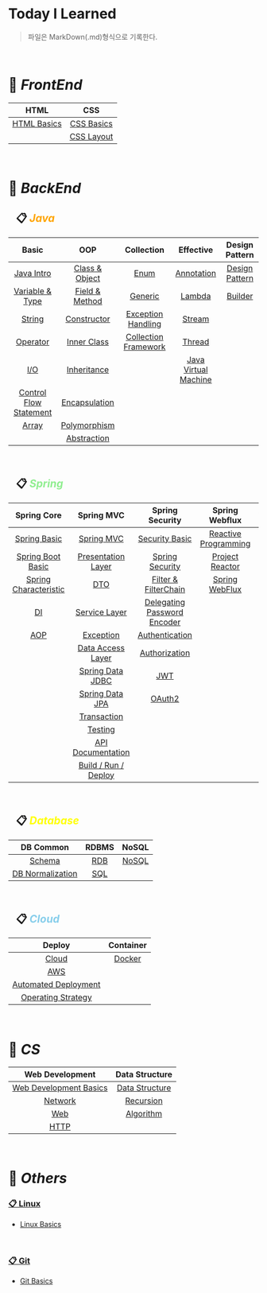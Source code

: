 # Today I Learned

> 파일은 MarkDown(.md)형식으로 기록한다.
 
<br>

# 📌 ***FrontEnd***

| **HTML** | **CSS** |
|:----------:|:--------:|
|[HTML Basics](https://github.com/H-JWANNA/TIL/blob/main/HTML/HTML_Basics.md "HTML 기초")|[CSS Basics](https://github.com/H-JWANNA/TIL/blob/main/CSS/CSS_Basics.md "CSS 기초")|
|  |[CSS Layout](https://github.com/H-JWANNA/TIL/blob/main/CSS/Layout.md "CSS 레이아웃 - Flexbox")|

<br>

# 📌 ***BackEnd***

## &ensp; 📋 <span style = "color : orange">***Java***</span>

|**Basic**|**OOP**|**Collection**|**Effective**|**Design Pattern**|
|:------------:|:----------:|:-----------------:|:----------------:|:-:|
|[Java Intro](https://github.com/H-JWANNA/TIL/blob/main/JAVA/Basic/JAVA_Intro.md "개요")|[Class & Object](https://github.com/H-JWANNA/TIL/blob/main/JAVA/OOP/JAVA_Class_Object.md "클래스 & 객체")|[Enum](https://github.com/H-JWANNA/TIL/blob/main/JAVA/Collection/JAVA_Enum.md "열거형")|[Annotation](https://github.com/H-JWANNA/TIL/blob/main/JAVA/Effective/JAVA_Annotation.md "어노테이션")| [Design Pattern](https://github.com/H-JWANNA/TIL/blob/main/JAVA/Design_Pattern/Design_Pattern.md "디자인 패턴") |
|[Variable & Type](https://github.com/H-JWANNA/TIL/blob/main/JAVA/Basic/JAVA_Variable_Type.md "변수 & 타입")|[Field & Method](https://github.com/H-JWANNA/TIL/blob/main/JAVA/OOP/JAVA_Field_Method.md "필드 & 메소드")|[Generic](https://github.com/H-JWANNA/TIL/blob/main/JAVA/Collection/JAVA_Generic.md "제네릭")|[Lambda](https://github.com/H-JWANNA/TIL/blob/main/JAVA/Effective/JAVA_Lambda.md "람다식")| [Builder](https://github.com/H-JWANNA/TIL/blob/main/JAVA/Design_Pattern/Builder.md "빌더 패턴") |
|[String](https://github.com/H-JWANNA/TIL/blob/main/JAVA/Basic/JAVA_String.md "문자열")|[Constructor](https://github.com/H-JWANNA/TIL/blob/main/JAVA/OOP/JAVA_Constructor.md "생성자")|[Exception Handling](https://github.com/H-JWANNA/TIL/blob/main/JAVA/Collection/JAVA_Exception.md "예외 처리")|[Stream](https://github.com/H-JWANNA/TIL/blob/main/JAVA/Effective/JAVA_Stream.md "스트림")| |
|[Operator](https://github.com/H-JWANNA/TIL/blob/main/JAVA/Basic/JAVA_Operator.md "연산자")|[Inner Class](https://github.com/H-JWANNA/TIL/blob/main/JAVA/OOP/JAVA_InnerClass.md "내부 클래스")|[Collection Framework](https://github.com/H-JWANNA/TIL/blob/main/JAVA/Collection/JAVA_CollectionFramework.md "컬렉션 프레임워크")|[Thread](https://github.com/H-JWANNA/TIL/blob/main/JAVA/Effective/JAVA_Thread.md "스레드")| |
|[I/O](https://github.com/H-JWANNA/TIL/blob/main/JAVA/Basic/JAVA_IO.md "입출력")|[Inheritance](https://github.com/H-JWANNA/TIL/blob/main/JAVA/OOP/JAVA_Inheritance.md "상속")|  |[Java Virtual Machine](https://github.com/H-JWANNA/TIL/blob/main/JAVA/Effective/JAVA_VirtualMachine.md "자바 가상 머신")| |
|[Control Flow Statement](https://github.com/H-JWANNA/TIL/blob/main/JAVA/Basic/JAVA_Control_Flow_Statement.md "제어문 - 조건문 반복문")|[Encapsulation](https://github.com/H-JWANNA/TIL/blob/main/JAVA/OOP/JAVA_Encapsulation.md "캡슐화")|  |  | |
|[Array](https://github.com/H-JWANNA/TIL/blob/main/JAVA/Basic/JAVA_Array.md "배열")|[Polymorphism](https://github.com/H-JWANNA/TIL/blob/main/JAVA/OOP/JAVA_Polymorphism.md "다형성")|  |  | |
|  |[Abstraction](https://github.com/H-JWANNA/TIL/blob/main/JAVA/OOP/JAVA_Abstraction.md "추상화")|  |  | |

<br>

## &ensp; 📋 <span style = "color : lightgreen">***Spring***</span>

|**Spring Core**|**Spring MVC**|**Spring Security**|**Spring Webflux**|**Additional Function**|
|:-------------:|:------------:|:-----------------:|:----------------:|:-:|
|[Spring Basic](https://github.com/H-JWANNA/TIL/blob/main/Spring/Spring_Core/Spring_Basic.md "Spring Framework 기본")|[Spring MVC](https://github.com/H-JWANNA/TIL/blob/main/Spring/Spring_MVC/Spring_MVC.md)|[Security Basic](https://github.com/H-JWANNA/TIL/blob/main/Spring/Spring_Security/Security_Basic.md "인증 / 보안 기초")|[Reactive Programming](https://github.com/H-JWANNA/TIL/blob/main/Spring/Spring_Webflux/Reactive_Programming.md "리액티브 프로그래밍")| [Spring Scheduler](https://github.com/H-JWANNA/TIL/blob/main/Spring/Additional_Function/Scheduler.md "스프링 스케쥴러") |
|[Spring Boot Basic](https://github.com/H-JWANNA/TIL/blob/main/Spring/Spring_Core/SpringBoot_Basic.md "Spring Boot 기본")|[Presentation Layer](https://github.com/H-JWANNA/TIL/blob/main/Spring/Spring_MVC/Presentation_Layer.md "프레젠테이션 계층")|[Spring Security](https://github.com/H-JWANNA/TIL/blob/main/Spring/Spring_Security/Spring_Security.md "Spring Security 기초")|[Project Reactor](https://github.com/H-JWANNA/TIL/blob/main/Spring/Spring_Webflux/Project_Reactor.md "프로젝트 리액터")|  |
|[Spring Characteristic](https://github.com/H-JWANNA/TIL/blob/main/Spring/Spring_Core/Spring_Characteristic.md "Spring Framework 특징")|[DTO](https://github.com/H-JWANNA/TIL/blob/main/Spring/Spring_MVC/DTO.md "Data Transfer Object")|[Filter & FilterChain](https://github.com/H-JWANNA/TIL/blob/main/Spring/Spring_Security/Filter_FilterChain.md)|[Spring WebFlux](https://github.com/H-JWANNA/TIL/blob/main/Spring/Spring_Webflux/Spring_Webflux.md)|  |
|[DI](https://github.com/H-JWANNA/TIL/blob/main/Spring/Spring_Core/DI.md "의존성 주입")|[Service Layer](https://github.com/H-JWANNA/TIL/blob/main/Spring/Spring_MVC/Service_Layer.md "서비스 계층")|[Delegating Password Encoder](https://github.com/H-JWANNA/TIL/blob/main/Spring/Spring_Security/Delegating_Password_Encoder.md)||  |
|[AOP](https://github.com/H-JWANNA/TIL/blob/main/Spring/Spring_Core/AOP.md "관점 지향 프로그래밍") |[Exception](https://github.com/H-JWANNA/TIL/blob/main/Spring/Spring_MVC/Exception.md "예외 처리")|[Authentication](https://github.com/H-JWANNA/TIL/blob/main/Spring/Spring_Security/Authentication.md)||  |
||[Data Access Layer](https://github.com/H-JWANNA/TIL/blob/main/Spring/Spring_MVC/DataAccess_Layer.md "데이터 액세스 계층")|[Authorization](https://github.com/H-JWANNA/TIL/blob/main/Spring/Spring_Security/Authorization.md)||  |
||[Spring Data JDBC](https://github.com/H-JWANNA/TIL/blob/main/Spring/Spring_MVC/JDBC.md "JDBC")|[JWT](https://github.com/H-JWANNA/TIL/blob/main/Spring/Spring_Security/JWT.md)||  |
||[Spring Data JPA](https://github.com/H-JWANNA/TIL/blob/main/Spring/Spring_MVC/JPA.md "JPA")|[OAuth2](https://github.com/H-JWANNA/TIL/blob/main/Spring/Spring_Security/OAuth2.md)||  |
||[Transaction](https://github.com/H-JWANNA/TIL/blob/main/Spring/Spring_MVC/Transaction.md "트랜잭션")|||  |
||[Testing](https://github.com/H-JWANNA/TIL/blob/main/Spring/Spring_MVC/Testing.md "테스팅")|||  |
||[API Documentation](https://github.com/H-JWANNA/TIL/blob/main/Spring/Spring_MVC/API_Documentation.md "API 문서화")|||  |
||[Build / Run / Deploy](https://github.com/H-JWANNA/TIL/blob/main/Spring/Spring_MVC/Build_Run_Deploy.md "어플리케이션 빌드/실행/배포")|||  |

<br>

## &ensp; 📋 <span style = "color : yellow">***Database***</span>

|**DB Common**| **RDBMS** | **NoSQL** |
|:-------------------:|:-------------:|:-:|
|[Schema](https://github.com/H-JWANNA/TIL/blob/main/Database/Schema.md "스키마")|[RDB](https://github.com/H-JWANNA/TIL/blob/main/Database/RDB.md "관계형 데이터베이스") | [NoSQL](https://github.com/H-JWANNA/TIL/blob/main/Database/NoSQL.md "비관계형 데이터베이스") |
|[DB Normalization](https://github.com/H-JWANNA/TIL/blob/main/Database/DB_Normalization.md "데이터베이스 정규화")|[SQL](https://github.com/H-JWANNA/TIL/blob/main/Database/SQL.md "SQL")|  |

<br>

## &ensp; 📋 <span style = "color : skyblue">***Cloud***</span>

|**Deploy**| **Container** |
|:-------:|:-------------:|
|[Cloud](https://github.com/H-JWANNA/TIL/blob/main/Cloud/Cloud.md "클라우드")|[Docker](https://github.com/H-JWANNA/TIL/blob/main/Cloud/Docker.md "도커")|
|[AWS](https://github.com/H-JWANNA/TIL/blob/main/Cloud/Aws.md "아마존 웹 서비스")||
|[Automated Deployment](https://github.com/H-JWANNA/TIL/blob/main/Cloud/Automated_Deployment.md "배포 자동화")||
|[Operating Strategy](https://github.com/H-JWANNA/TIL/blob/main/Cloud/Operating_Strategy.md "운영 전략")||

<br>

# 📌 ***CS***

| **Web Development** | **Data Structure** |
|:-------------------:|:-------------:|
|[Web Development Basics](https://github.com/H-JWANNA/TIL/blob/main/Web%20Development/Web_Development_Basic.md "웹 개발 기초")|[Data Structure](https://github.com/H-JWANNA/TIL/blob/main/Algorithm/Data_Structure.md "자료 구조")|
|[Network](https://github.com/H-JWANNA/TIL/blob/main/Web%20Development/Network.md "네트워크")|[Recursion](https://github.com/H-JWANNA/TIL/blob/main/Algorithm/Recursion.md "재귀")|
|[Web](https://github.com/H-JWANNA/TIL/blob/main/Web%20Development/Web.md "웹")|[Algorithm](https://github.com/H-JWANNA/TIL/blob/main/Algorithm/Algorithm.md "알고리즘")|
|[HTTP](https://github.com/H-JWANNA/TIL/blob/main/Web%20Development/HTTP.md "HTTP") |  |


<br>

# 📌 ***Others***

### [📋 Linux](https://github.com/H-JWANNA/TIL/tree/main/Linux)

- [Linux Basics](https://github.com/H-JWANNA/TIL/blob/main/Linux/Linux_basics.md "Linux 기초")

<br>

### [📋 Git](https://github.com/H-JWANNA/TIL/tree/main/Git)

- [Git Basics](https://github.com/H-JWANNA/TIL/blob/main/Git/Git_basic.md "Git 기초")
<br>